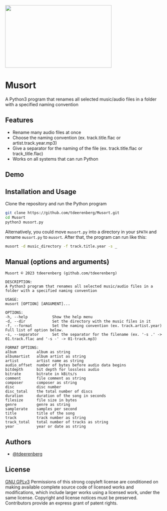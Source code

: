 <img src="https://user-images.githubusercontent.com/113618658/214139255-c81222c9-48a2-46c9-a509-3e613d390d55.jpg" width="340" height="200" />

# Musort

A Python3 program that renames all selected music/audio files in a folder with a specified naming convention 

## Features

- Rename many audio files at once
- Choose the naming convention (ex. track.title.flac or artist.track.year.mp3)
- Give a separator for the naming of the file (ex. track.title.flac or track_title.flac)
- Works on all systems that can run Python


## Demo



## Installation and Usage

Clone the repository and run the Python program

``` Bash
git clone https://github.com/tdeerenberg/Musort.git
cd Musort
python3 musort.py
```
Alternatively, you could move `musort.py` into a directory in your `$PATH` and rename `musort.py` to `musort`. After that, the program can run like this:
``` Bash
musort -d music_directory -f track.title.year -s _
```

## Manual (options and arguments)
```
Musort © 2023 tdeerenberg (github.com/tdeerenberg)

DESCRIPTION:
A Python3 program that renames all selected music/audio files in a folder with a specified naming convention 

USAGE:
musort [OPTION] [ARGUMENT]...

OPTIONS:
-h, --help           Show the help menu
-d, --dir            Set the directory with the music files in it
-f, --format         Set the naming convention (ex. track.artist.year) Full list of option below.
-s, --separator      Set the separator for the filename (ex. '-s .' -> 01.track.flac and '-s -' -> 01-track.mp3)

FORMAT OPTIONS:
album         album as string
albumartist   album artist as string
artist        artist name as string
audio_offset  number of bytes before audio data begins
bitdepth      bit depth for lossless audio
bitrate       bitrate in kBits/s
comment       file comment as string
composer      composer as string 
disc          disc number
disc_total    the total number of discs
duration      duration of the song in seconds
filesize      file size in bytes
genre         genre as string
samplerate    samples per second
title         title of the song
track         track number as string
track_total   total number of tracks as string
year          year or date as string
```
## Authors

- [@tdeerenberg](https://www.github.com/tdeerenberg)

## License

[GNU GPLv3](https://choosealicense.com/licenses/gpl-3.0/)
Permissions of this strong copyleft license are conditioned on making available complete source code of licensed works and modifications, which include larger works using a licensed work, under the same license. Copyright and license notices must be preserved. Contributors provide an express grant of patent rights. 
